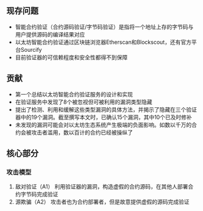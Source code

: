 
## 现存问题
- 智能合约验证（合约源码验证/字节码验证）是指将一个地址上存的字节码与用户提供源码的编译结果对应
- 以太坊智能合约验证通过区块链浏览器Etherscan和Blockscout，还有官方平台Sourcify
- 目前验证器的可信赖程度和安全性都得不到保障

## 贡献
- 第一个总结以太坊智能合约验证服务的设计和实现
- 在验证服务中发现了8个被忽视但可被利用的漏洞类型隐藏
- 提出了检测、利用和缓解这些类型漏洞的具体方法，并揭示了隐藏在三个验证器中的19个漏洞。截至撰写本文时，已确认15个漏洞，其中10个已及时修补
- 未发现的漏洞可能会对以太坊生态系统产生极端的负面影响。如数以千万的合约会被攻击者滥用，数以百计的合约已经被操纵了

## 核心部分
### 攻击模型
1. 敌对验证（A1）
   利用验证器的漏洞，构造虚假的合约源码，在其他人部署合约字节码完成验证
2. 源欺骗（A2）
   攻击者也为合约部署者，但是故意提供虚假的源码完成验证
   
### 
